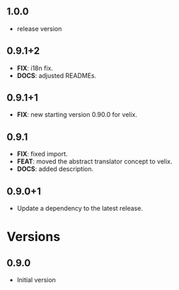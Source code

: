 ## 1.0.0

- release version

## 0.9.1+2

 - **FIX**: i18n fix.
 - **DOCS**: adjusted READMEs.

## 0.9.1+1

 - **FIX**: new starting version 0.90.0 for velix.

## 0.9.1

 - **FIX**: fixed import.
 - **FEAT**: moved the abstract translator concept to velix.
 - **DOCS**: added description.

## 0.9.0+1

 - Update a dependency to the latest release.

# Versions

## 0.9.0

- Initial version